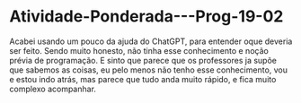 # Atividade-Ponderada---Prog-19-02

Acabei usando um pouco da ajuda do ChatGPT, para entender oque deveria ser feito. Sendo muito honesto, não tinha esse conhecimento e noção prévia de programação. E sinto que parece que os professores ja supõe que sabemos as coisas, eu pelo menos não tenho esse conhecimento, vou e estou indo atrás, mas parece que tudo anda muito rápido, e fica muito complexo acompanhar.

